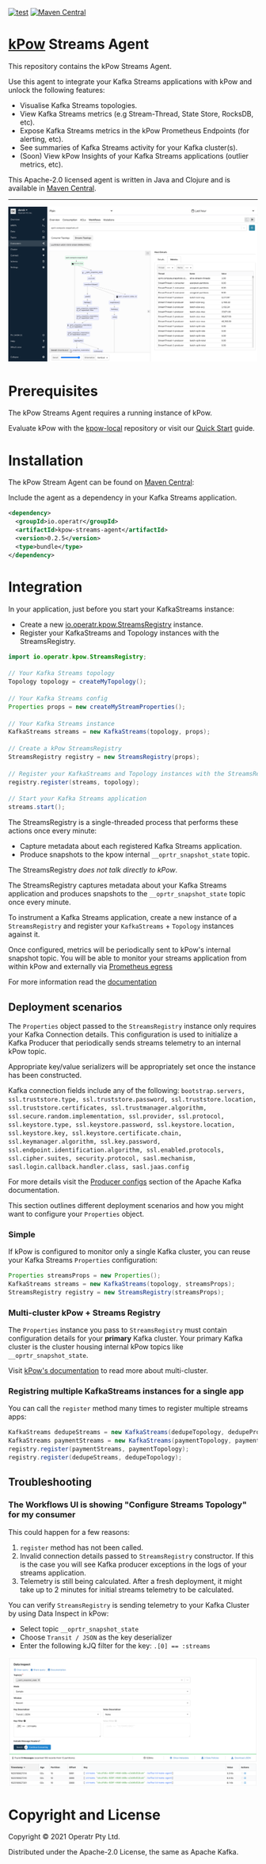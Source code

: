 [![test](https://github.com/operatr-io/streams-agent/actions/workflows/test.yml/badge.svg?branch=main)](https://github.com/operatr-io/streams-agent/actions/workflows/test.yml)
[![Maven Central](https://img.shields.io/maven-central/v/io.operatr/kpow-streams-agent.svg?label=Maven%20Central)](https://search.maven.org/search?q=g:%22io.operatr%22%20AND%20a:%22kpow-streams-agent%22)

# [kPow](https://kpow.io) Streams Agent

This repository contains the kPow Streams Agent.

Use this agent to integrate your Kafka Streams applications with kPow and unlock the following features:

* Visualise Kafka Streams topologies.
* View Kafka Streams metrics (e.g Stream-Thread, State Store, RocksDB, etc).
* Expose Kafka Streams metrics in the kPow Prometheus Endpoints (for alerting, etc).
* See summaries of Kafka Streams activity for your Kafka cluster(s).
* (Soon) View kPow Insights of your Kafka Streams applications (outlier metrics, etc).

This Apache-2.0 licensed agent is written in Java and Clojure and is available in [Maven Central](https://search.maven.org/artifact/io.operatr/kpow-streams-agent).

---

![topology-ui](docs/topology-ui.png)

# Prerequisites

The kPow Streams Agent requires a running instance of kPow.

Evaluate kPow with the [kpow-local](https://github.com/operatr-io/kpow-local) repository or visit our [Quick Start](https://docs.kpow.io/installation/quick-start) guide.

# Installation

The kPow Stream Agent can be found on [Maven Central](https://search.maven.org/artifact/io.operatr/kpow-streams-agent):

Include the agent as a dependency in your Kafka Streams application.

```xml
<dependency>
  <groupId>io.operatr</groupId>
  <artifactId>kpow-streams-agent</artifactId>
  <version>0.2.5</version>
  <type>bundle</type>
</dependency>
```

# Integration

In your application, just before you start your KafkaStreams instance:

* Create a new [io.operatr.kpow.StreamsRegistry](https://github.com/operatr-io/kpow-streams-agent/blob/main/src/java/io/operatr/kpow/StreamsRegistry.java) instance.
* Register your KafkaStreams and Topology instances with the StreamsRegistry.

```java 
import io.operatr.kpow.StreamsRegistry;

// Your Kafka Streams topology
Topology topology = createMyTopology(); 

// Your Kafka Streams config
Properties props = new createMyStreamProperties();
 
// Your Kafka Streams instance
KafkaStreams streams = new KafkaStreams(topology, props); 

// Create a kPow StreamsRegistry
StreamsRegistry registry = new StreamsRegistry(props);

// Register your KafkaStreams and Topology instances with the StreamsRegistry
registry.register(streams, topology); 

// Start your Kafka Streams application
streams.start();
```

The StreamsRegistry is a single-threaded process that performs these actions once every minute:

* Capture metadata about each registered Kafka Streams application.
* Produce snapshots to the kpow internal `__oprtr_snapshot_state` topic.

The StreamsRegistry *does not talk directly to kPow*.

The StreamsRegistry captures metadata about your Kafka Streams application and produces snapshots to the `__oprtr_snapshot_state` topic once every minute.

To instrument a Kafka Streams application, create a new instance of a `StreamsRegistry` and register your `KafkaStreams` + `Topology` instances against it.

Once configured, metrics will be periodically sent to kPow's internal snapshot topic. You will be able to monitor your streams application from within kPow and externally via [Prometheus egress](https://docs.kpow.io/features/prometheus)

For more information read the [documentation](https://docs.kpow.io/features/kafka-streams)

## Deployment scenarios

The `Properties` object passed to the `StreamsRegistry` instance only requires your Kafka Connection details. This configuration is used to initialize a Kafka Producer that periodically sends streams telemetry to an internal kPow topic.

Appropriate key/value serializers will be appropriately set once the instance has been constructed.

Kafka connection fields include any of the following: `bootstrap.servers, ssl.truststore.type, ssl.truststore.password, ssl.truststore.location, ssl.truststore.certificates, ssl.trustmanager.algorithm, ssl.secure.random.implementation, ssl.provider, ssl.protocol, ssl.keystore.type, ssl.keystore.password, ssl.keystore.location, ssl.keystore.key, ssl.keystore.certificate.chain, ssl.keymanager.algorithm, ssl.key.password, ssl.endpoint.identification.algorithm, ssl.enabled.protocols, ssl.cipher.suites, security.protocol, sasl.mechanism, sasl.login.callback.handler.class, sasl.jaas.config`

For more details visit the [Producer configs](https://kafka.apache.org/documentation/#producerconfigs) section of the Apache Kafka documentation.

This section outlines different deployment scenarios and how you might want to configure your `Properties` object.

### Simple

If kPow is configured to monitor only a single Kafka cluster, you can reuse your Kafka Streams `Properties` configuration:

```java
Properties streamsProps = new Properties();
KafkaStreams streams = new KafkaStreams(topology, streamsProps); 
StreamsRegistry registry = new StreamsRegistry(streamsProps);
```

### Multi-cluster kPow + Streams Registry

The `Properties` instance you pass to `StreamsRegistry` must contain configuration details for your **primary** Kafka cluster. Your primary Kafka cluster is the cluster housing internal kPow topics like `__oprtr_snapshot_state`.

Visit [kPow's documentation](https://docs.kpow.io/config/multi-cluster) to read more about multi-cluster.

### Registring multiple KafkaStreams instances for a single app

You can call the `register` method many times to register multiple streams apps:

```java
KafkaStreams dedupeStreams = new KafkaStreams(dedupeTopology, dedupeProps);
KafkaStreams paymentStreams = new KafkaStreams(paymentTopology, paymentProps);
registry.register(paymentStreams, paymentTopology);
registry.register(dedupeStreams, dedupeTopology);
```

## Troubleshooting 

### The Workflows UI is showing "Configure Streams Topology" for my consumer

This could happen for a few reasons:

1. `register` method has not been called.
2. Invalid connection details passed to `StreamsRegistry` constructor. If this is the case you will see Kafka producer exceptions in the logs of your streams application.
3. Telemetry is still being calculated. After a fresh deployment, it might take up to 2 minutes for initial streams telemetry to be calculated. 

You can verify `StreamsRegistry` is sending telemetry to your Kafka Cluster by using Data Inspect in kPow:

* Select topic `__oprtr_snapshot_state`
* Choose `Transit / JSON` as the key deserializer
* Enter the following kJQ filter for the key: `.[0] == :streams`

![Data Inspect](docs/data-inspect.png)

# Copyright and License

Copyright © 2021 Operatr Pty Ltd. 

Distributed under the Apache-2.0 License, the same as Apache Kafka.
